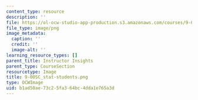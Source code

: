 ```yaml
---
content_type: resource
description: ''
file: https://ol-ocw-studio-app-production.s3.amazonaws.com/courses/9-00sc-introduction-to-psychology-fall-2011/b1ad50ae73c25fa364bc4dda1e765a3d_9-00SC_stat-students.png
file_type: image/png
image_metadata:
  caption: ''
  credit: ''
  image-alt: ''
learning_resource_types: []
parent_title: Instructor Insights
parent_type: CourseSection
resourcetype: Image
title: 9-00SC_stat-students.png
type: OCWImage
uid: b1ad50ae-73c2-5fa3-64bc-4dda1e765a3d
---
```


